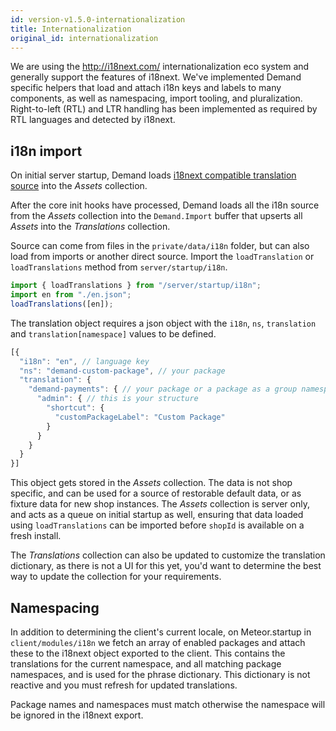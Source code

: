 ```yaml
---
id: version-v1.5.0-internationalization
title: Internationalization
original_id: internationalization
---
```

    
We are using the <http://i18next.com/> internationalization eco system and generally support the features of i18next. We've implemented Demand specific helpers that load and attach i18n keys and labels to many components, as well as namespacing, import tooling, and pluralization.  Right-to-left (RTL) and LTR handling has been implemented as required by RTL languages and detected by i18next.

## i18n import

On initial server startup, Demand loads [i18next compatible translation source](http://i18next.com/docs/jsons/) into the _Assets_ collection.

After the core init hooks have processed, Demand loads all the i18n source from the _Assets_ collection into the `Demand.Import` buffer that upserts all _Assets_ into the _Translations_ collection.

Source can come from files in the `private/data/i18n` folder, but can also load from imports or another direct source. Import the `loadTranslation` or `loadTranslations` method from `server/startup/i18n`.

```js
import { loadTranslations } from "/server/startup/i18n";
import en from "./en.json";
loadTranslations([en]);
```

The translation object requires a json object with the `i18n`, `ns`, `translation` and `translation[namespace]` values to be defined.

```js
[{
  "i18n": "en", // language key
  "ns": "demand-custom-package", // your package
  "translation": {
    "demand-payments": { // your package or a package as a group namespace
      "admin": { // this is your structure
        "shortcut": {
          "customPackageLabel": "Custom Package"
        }
      }
    }
  }
}]
```

This object gets stored in the _Assets_ collection. The data is not shop specific, and can be used for a source of restorable default data, or as fixture data for new shop instances.  The _Assets_ collection is server only, and acts as a queue on initial startup as well, ensuring that data loaded using `loadTranslations` can be imported before `shopId` is available on a fresh install.

 The _Translations_ collection can also be updated to customize the translation dictionary, as there is not a UI for this yet, you'd want to determine the best way to update the collection for your requirements.

## Namespacing

In addition to determining the client's current locale, on Meteor.startup in `client/modules/i18n` we fetch an array of enabled packages and attach these to the i18next object exported to the client. This contains the translations for the current namespace, and all matching package namespaces, and is used for the phrase dictionary. This dictionary is not reactive and you must refresh for updated translations.

Package names and namespaces must match otherwise the namespace will be ignored in the i18next export.
